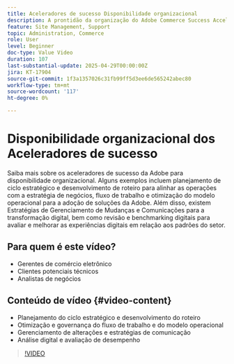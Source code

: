 ```yaml
---
title: Aceleradores de sucesso Disponibilidade organizacional
description: A prontidão da organização do Adobe Commerce Success Accelerator ajuda no planejamento estratégico, nos fluxos de trabalho, no gerenciamento de alterações e na análise digital.
feature: Site Management, Support
topic: Administration, Commerce
role: User
level: Beginner
doc-type: Value Video
duration: 107
last-substantial-update: 2025-04-29T00:00:00Z
jira: KT-17904
source-git-commit: 1f3a1357026c31fb99ff5d3ee6de565242abec80
workflow-type: tm+mt
source-wordcount: '117'
ht-degree: 0%

---
```



# Disponibilidade organizacional dos Aceleradores de sucesso

Saiba mais sobre os aceleradores de sucesso da Adobe para disponibilidade organizacional. Alguns exemplos incluem planejamento de ciclo estratégico e desenvolvimento de roteiro para alinhar as operações com a estratégia de negócios, fluxo de trabalho e otimização do modelo operacional para a adoção de soluções da Adobe. Além disso, existem Estratégias de Gerenciamento de Mudanças e Comunicações para a transformação digital, bem como revisão e benchmarking digitais para avaliar e melhorar as experiências digitais em relação aos padrões do setor.

## Para quem é este vídeo?

* Gerentes de comércio eletrônico
* Clientes potenciais técnicos
* Analistas de negócios

## Conteúdo de vídeo {#video-content}

* Planejamento do ciclo estratégico e desenvolvimento do roteiro
* Otimização e governança do fluxo de trabalho e do modelo operacional
* Gerenciamento de alterações e estratégias de comunicação
* Análise digital e avaliação de desempenho

>[!VIDEO](https://video.tv.adobe.com/v/3457892/?learn=on&enablevpops)
